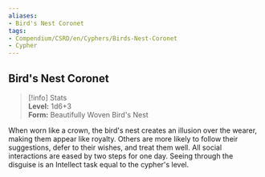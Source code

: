 ```yaml
---
aliases:
- Bird's Nest Coronet
tags:
- Compendium/CSRD/en/Cyphers/Birds-Nest-Coronet
- Cypher
---
```


  
## Bird's Nest Coronet  
>[!info] Stats  
> **Level:** 1d6+3  
> **Form:** Beautifully Woven Bird's Nest
  
When worn like a crown, the bird's nest creates an illusion over the wearer, making them appear like royalty. Others are more likely to follow their suggestions, defer to their wishes, and treat them well. All social interactions are eased by two steps for one day. Seeing through the disguise is an Intellect task equal to the cypher's level.